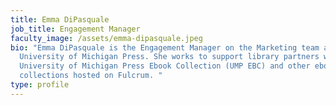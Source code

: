 ```yaml
---
title: Emma DiPasquale
job_title: Engagement Manager
faculty_image: /assets/emma-dipasquale.jpeg
bio: "Emma DiPasquale is the Engagement Manager on the Marketing team at the
  University of Michigan Press. She works to support library partners with the
  University of Michigan Press Ebook Collection (UMP EBC) and other ebook
  collections hosted on Fulcrum. "
type: profile
---
```

